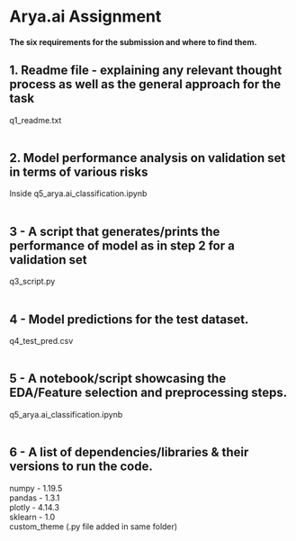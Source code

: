 # Arya.ai Assignment

#### The six requirements for the submission and where to find them.

## 1. Readme file - explaining any relevant thought process as well as the general approach for the task

q1_readme.txt
<br><br>
## 2. Model performance analysis on validation set in terms of various risks

Inside q5_arya.ai_classification.ipynb
<br><br>
## 3 - A script that generates/prints the performance of model as in step 2 for a validation set

q3_script.py
<br><br>
## 4 - Model predictions for the test dataset.

q4_test_pred.csv
<br><br>
## 5 - A notebook/script showcasing the EDA/Feature selection and preprocessing steps.

q5_arya.ai_classification.ipynb
<br><br>
## 6 - A list of dependencies/libraries & their versions to run the code.

numpy - 1.19.5<br>
pandas - 1.3.1<br>
plotly - 4.14.3<br>
sklearn - 1.0<br>
custom_theme (.py file added in same folder)
